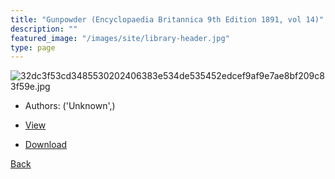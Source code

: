 ```yaml
---
title: "Gunpowder (Encyclopaedia Britannica 9th Edition 1891, vol 14)"
description: ""
featured_image: "/images/site/library-header.jpg"
type: page
---
```


![32dc3f53cd3485530202406383e534de535452edcef9af9e7ae8bf209c83f59e.jpg](https://drive.google.com/uc?export=view&id=1p38a76ET2HHz1LGmSsyZplhtVcm_yhVR)
* Authors: ('Unknown',)
* <a href="https://drive.google.com/uc?export=view&id=1WGjSP5tdGIB0tqgB2_DxJWdl6nzA8hqR" target="_blank">View</a>

* [Download](https://drive.google.com/uc?export=download&id=1WGjSP5tdGIB0tqgB2_DxJWdl6nzA8hqR)

[Back](/library/)
